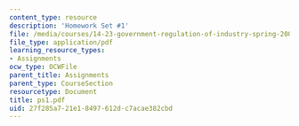 ```yaml
---
content_type: resource
description: 'Homework Set #1'
file: /media/courses/14-23-government-regulation-of-industry-spring-2003/27f285a721e18497612dc7acae382cbd_ps1.pdf
file_type: application/pdf
learning_resource_types:
- Assignments
ocw_type: OCWFile
parent_title: Assignments
parent_type: CourseSection
resourcetype: Document
title: ps1.pdf
uid: 27f285a7-21e1-8497-612d-c7acae382cbd
---
```


